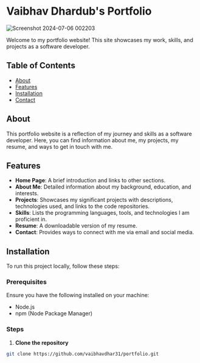 # Vaibhav Dhardub's Portfolio
![Screenshot 2024-07-06 002203](https://github.com/vaibhavdhar31/Portfolio_/assets/98601744/d1147868-0c0f-4b09-8d9f-b603235e0a7b)


Welcome to my portfolio website! This site showcases my work, skills, and projects as a software developer.

## Table of Contents
- [About](#about)
- [Features](#features)
- [Installation](#installation)
- [Contact](#contact)

## About

This portfolio website is a reflection of my journey and skills as a software developer. Here, you can find information about me, my projects, my resume, and ways to get in touch with me.

## Features

- **Home Page**: A brief introduction and links to other sections.
- **About Me**: Detailed information about my background, education, and interests.
- **Projects**: Showcases my significant projects with descriptions, technologies used, and links to the code repositories.
- **Skills**: Lists the programming languages, tools, and technologies I am proficient in.
- **Resume**: A downloadable version of my resume.
- **Contact**: Provides ways to connect with me via email and social media.

## Installation

To run this project locally, follow these steps:

### Prerequisites

Ensure you have the following installed on your machine:
- Node.js
- npm (Node Package Manager)

### Steps

1. **Clone the repository**

```bash
git clone https://github.com/vaibhavdhar31/portfolio.git
